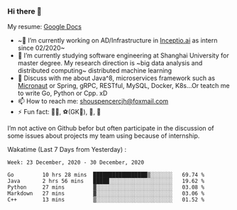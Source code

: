 ### Hi there 👋

My resume: [Google Docs](https://docs.google.com/document/d/1o7iQKDF-_HZUHg6cGiCSl6txrcuQ2tbQttHFFAUeRhc/edit?usp=sharing)

- ~🔭 I’m currently working on AD/Infrastructure in [Inceptio.ai](https://www.inceptio.ai/) as intern since 02/2020~
- 🌱 I’m currently studying software engineering at Shanghai University for master degree. My research direction is ~big data analysis and distributed computing~ distributed machine learning
- 💬 Discuss with me about Java^8, microservices framework such as [Micronaut](http://micronaut.io/) or Spring, gRPC, RESTful, MySQL, Docker, K8s...Or teatch me to write Go, Python or Cpp. xD
- 📫 How to reach me: shouspencercjh@foxmail.com
- ⚡ Fun fact: 🚴‍♂️, ⚽(GK🥅), 🏓, 🏸

I’m not active on Github befor but often participate in the discussion of some issues about projects my team using because of internship.

Wakatime (Last 7 Days from Yesterday) :

<!--START_SECTION:waka-->
```text
Week: 23 December, 2020 - 30 December, 2020

Go         10 hrs 28 mins  █████████████████▒░░░░░░░   69.74 % 
Java       2 hrs 56 mins   █████░░░░░░░░░░░░░░░░░░░░   19.62 % 
Python     27 mins         ▓░░░░░░░░░░░░░░░░░░░░░░░░   03.08 % 
Markdown   27 mins         ▓░░░░░░░░░░░░░░░░░░░░░░░░   03.06 % 
C++        13 mins         ▒░░░░░░░░░░░░░░░░░░░░░░░░   01.52 % 
```
<!--END_SECTION:waka-->
